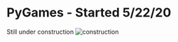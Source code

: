 # PyGames - Started 5/22/20

Still under construction
![construction](https://user-images.githubusercontent.com/56771141/82771453-21abf300-9e0a-11ea-96d4-233fc174f866.jpg)
